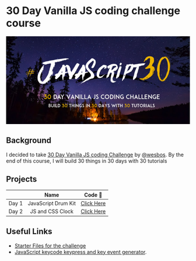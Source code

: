 # 30 Day Vanilla JS coding challenge course

![js3-social-share](images/JS3-social-share.jpeg)

## Background

I decided to take [30 Day Vanilla JS coding Challenge](https://javascript30.com/) by [@wesbos](https://github.com/wesbos). By the end of this course, I will build 30 things in 30 days with 30 tutorials

## Projects

|       |        Name         |                  Code :rocket:                  |
| :---: | :-----------------: | :---------------------------------------------: |
| Day 1 | JavaScript Drum Kit | [Click Here](/01%20-%20JavaScript%20Drum%20Kit) |
| Day 2 |  JS and CSS Clock   |  [Click Here](02%20-%20JS%20and%20CSS%20Clock)  |

## Useful Links

- [Starter Files for the challenge](https://github.com/wesbos/JavaScript30)
- [JavaScript keycode keypress and key event generator](https://jskeycode.info/).
